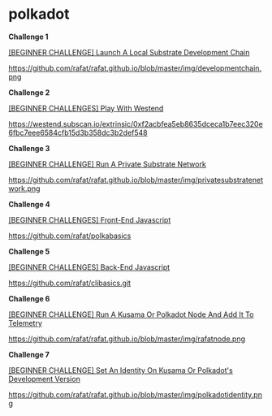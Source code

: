# polkadot

**Challenge 1**

[[BEGINNER CHALLENGE] Launch A Local Substrate Development Chain](https://gitcoin.co/issue/Polkadot-Network/hello-world-by-polkadot/17/100023943)

https://github.com/rafat/rafat.github.io/blob/master/img/developmentchain.png

**Challenge 2**

[[BEGINNER CHALLENGES] Play With Westend](https://gitcoin.co/issue/Polkadot-Network/hello-world-by-polkadot/15/100023941)

https://westend.subscan.io/extrinsic/0xf2acbfea5eb8635dceca1b7eec320e6fbc7eee6584cfb15d3b358dc3b2def548

**Challenge 3**

[[BEGINNER CHALLENGE] Run A Private Substrate Network](https://gitcoin.co/issue/Polkadot-Network/hello-world-by-polkadot/16/100023942)

https://github.com/rafat/rafat.github.io/blob/master/img/privatesubstratenetwork.png

**Challenge 4**

[[BEGINNER CHALLENGES] Front-End Javascript](https://gitcoin.co/issue/Polkadot-Network/hello-world-by-polkadot/14/100023940)

https://github.com/rafat/polkabasics

**Challenge 5**

[[BEGINNER CHALLENGES] Back-End Javascript](https://gitcoin.co/issue/Polkadot-Network/hello-world-by-polkadot/13/100023939)

https://github.com/rafat/clibasics.git

**Challenge 6**

[[BEGINNER CHALLENGE] Run A Kusama Or Polkadot Node And Add It To Telemetry](https://gitcoin.co/issue/Polkadot-Network/hello-world-by-polkadot/12/100023938)

https://github.com/rafat/rafat.github.io/blob/master/img/rafatnode.png

**Challenge 7**

[[BEGINNER CHALLENGE] Set An Identity On Kusama Or Polkadot's Development Version](https://gitcoin.co/issue/Polkadot-Network/hello-world-by-polkadot/11/100023937)

https://github.com/rafat/rafat.github.io/blob/master/img/polkadotidentity.png

